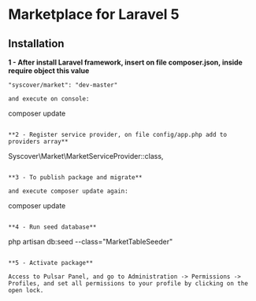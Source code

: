 # Marketplace for Laravel 5

## Installation

**1 - After install Laravel framework, insert on file composer.json, inside require object this value**
```
"syscover/market": "dev-master"

and execute on console:
```
composer update
```

**2 - Register service provider, on file config/app.php add to providers array**

```
Syscover\Market\MarketServiceProvider::class,

```

**3 - To publish package and migrate**

and execute composer update again:
```
composer update
```

**4 - Run seed database**

```
php artisan db:seed --class="MarketTableSeeder"
```

**5 - Activate package**

Access to Pulsar Panel, and go to Administration -> Permissions -> Profiles, and set all permissions to your profile by clicking on the open lock.